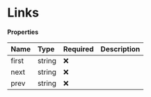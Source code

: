 # Links

**Properties**

| Name  | Type   | Required | Description |
| :---- | :----- | :------- | :---------- |
| first | string | ❌       |             |
| next  | string | ❌       |             |
| prev  | string | ❌       |             |
